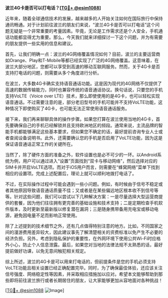 **波兰4G卡是否可以打电话？[[TG💪+ @esim1088](https://t.me/s/esim1088)]**

近年来，随着全球通信技术的发展，越来越多的人开始关注如何在国际旅行中保持通讯畅通。对于计划前往波兰的朋友们来说，“波兰4G卡是否可以打电话”这个问题无疑是一个非常重要的考量因素。毕竟，无论是工作需求还是个人安全，手机通话功能都显得尤为重要。那么，今天我们就来详细探讨一下这个问题，并为有需要的朋友提供一些实用的信息和建议。

首先，让我们明确一点：波兰的4G网络覆盖情况如何？目前，波兰的主要运营商如Orange、Play和T-Mobile等都已经实现了广泛的4G网络覆盖。这意味着，在波兰大部分地区，您都可以享受到高速的移动互联网服务。然而，关于4G卡是否支持打电话的问题，则需要从多个角度进行分析。

在波兰，大多数4G卡确实支持语音通话功能。这是因为现代的4G网络不仅提供了高速的数据传输能力，同时也兼容传统的语音通话协议。换句话说，只要您的手机支持VoLTE（Voice over LTE）技术，那么即使使用的是4G卡，也可以轻松实现语音通话。不过需要注意的是，部分老旧型号的手机可能并不支持VoLTE功能，这种情况下即使购买了4G卡，也可能无法正常使用语音通话服务。

接下来，我们再来聊聊具体的操作步骤。如果您打算在波兰使用当地的4G卡，首先要确保自己的手机已经解锁并且支持欧洲地区的频段。通常来说，主流品牌的智能手机都能够满足这些基本要求，但如果您不确定的话，最好提前咨询专业人士或者查阅设备说明书。此外，还需要确认您的手机是否启用了VoLTE功能，因为这是保证语音通话正常工作的关键所在。

当然了，除了硬件方面的准备之外，软件设置也是必不可少的一环。以Android系统为例，用户可以通过进入“设置”页面找到“双卡与移动网络”，然后选择对应的SIM卡并开启VoLTE选项。而对于iOS用户而言，则需要在“蜂窝网络”菜单下找到相应的设置项。完成上述配置后，理论上就可以顺利地拨打电话了。

不过，在实际操作过程中可能会遇到一些小问题。例如，有时候由于信号不稳定或者其他原因导致语音通话质量不佳；又或者是在某些偏远地区根本收不到信号等等。针对这些问题，我们可以尝试以下几种解决方案：一是尽量选择大型运营商提供的套餐，因为他们往往拥有更完善的基础设施和技术支持；二是定期检查手机软件版本，及时更新至最新版以修复潜在漏洞；三是随身携带备用充电宝或移动电源，避免因电量不足而影响正常使用。

除了上述提到的技术细节之外，还有几点值得特别注意的地方。比如，不同国家之间的漫游费用差异较大，因此建议事先了解清楚相关的资费标准以免产生不必要的经济负担。另外，考虑到隐私保护的重要性，在外网环境下使用公共Wi-Fi时应格外小心，防止个人信息泄露。最后，如果您对当地的法律法规不太熟悉的话，最好提前做好功课，以免无意间触犯相关规定。

综上所述，波兰的4G卡是可以用来打电话的，但前提条件是您的手机必须支持VoLTE功能且相关设置已经正确配置完毕。同时，为了确保最佳体验，还应该关注信号强度、网络稳定性等因素，并采取相应措施加以应对。希望本文能够帮助到那些即将前往波兰旅行或者长期居住的朋友，让大家能够更加从容地面对各种挑战！

[[TG💪+ @esim1088](https://t.me/s/esim1088) ![Image](https://i.postimg.cc/4NQfJmqS/Snipaste-2025-05-13-00-14-12.png)]